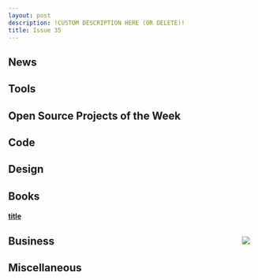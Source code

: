 ```yaml
---
layout: post
description: !CUSTOM DESCRIPTION HERE (OR DELETE)!
title: Issue 35
---
```

## News

## Tools

## Open Source Projects of the Week

## Code

## Design

## Books

#### [title](url)
<img src="image-url" style="float: right; margin: 1em;" /> 

## Business

## Miscellaneous
